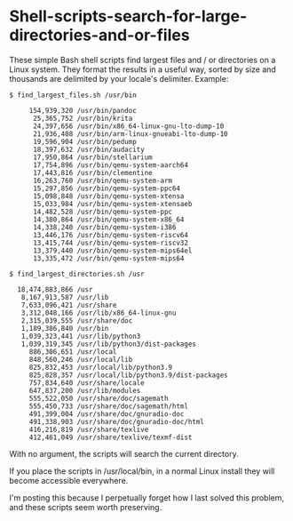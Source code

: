 # Shell-scripts-search-for-large-directories-and-or-files

These simple Bash shell scripts find largest files and / or directories on a Linux system. They format the results in a useful way, sorted by size and thousands are delimited by your locale's delimiter. Example:

```
$ find_largest_files.sh /usr/bin

     154,939,320 /usr/bin/pandoc
      25,365,752 /usr/bin/krita
      24,397,656 /usr/bin/x86_64-linux-gnu-lto-dump-10
      21,936,408 /usr/bin/arm-linux-gnueabi-lto-dump-10
      19,596,904 /usr/bin/pedump
      18,397,632 /usr/bin/audacity
      17,950,864 /usr/bin/stellarium
      17,754,896 /usr/bin/qemu-system-aarch64
      17,443,816 /usr/bin/clementine
      16,263,760 /usr/bin/qemu-system-arm
      15,297,856 /usr/bin/qemu-system-ppc64
      15,098,848 /usr/bin/qemu-system-xtensa
      15,033,984 /usr/bin/qemu-system-xtensaeb
      14,482,528 /usr/bin/qemu-system-ppc
      14,380,864 /usr/bin/qemu-system-x86_64
      14,338,240 /usr/bin/qemu-system-i386
      13,446,176 /usr/bin/qemu-system-riscv64
      13,415,744 /usr/bin/qemu-system-riscv32
      13,379,440 /usr/bin/qemu-system-mips64el
      13,335,472 /usr/bin/qemu-system-mips64
      
$ find_largest_directories.sh /usr

  18,474,883,866 /usr
   8,167,913,587 /usr/lib
   7,633,096,421 /usr/share
   3,312,048,166 /usr/lib/x86_64-linux-gnu
   2,315,039,555 /usr/share/doc
   1,189,386,840 /usr/bin
   1,039,323,441 /usr/lib/python3
   1,039,319,345 /usr/lib/python3/dist-packages
     886,306,651 /usr/local
     848,560,246 /usr/local/lib
     825,832,453 /usr/local/lib/python3.9
     825,828,357 /usr/local/lib/python3.9/dist-packages
     757,834,640 /usr/share/locale
     647,837,200 /usr/lib/modules
     555,522,050 /usr/share/doc/sagemath
     555,450,733 /usr/share/doc/sagemath/html
     491,399,004 /usr/share/doc/gnuradio-doc
     491,338,903 /usr/share/doc/gnuradio-doc/html
     416,216,819 /usr/share/texlive
     412,461,049 /usr/share/texlive/texmf-dist

```
With no argument, the scripts will search the current directory.

If you place the scripts in /usr/local/bin, in a normal Linux install they will become accessible everywhere.

I'm posting this because I perpetually forget how I last solved this problem, and these scripts seem worth preserving. 
